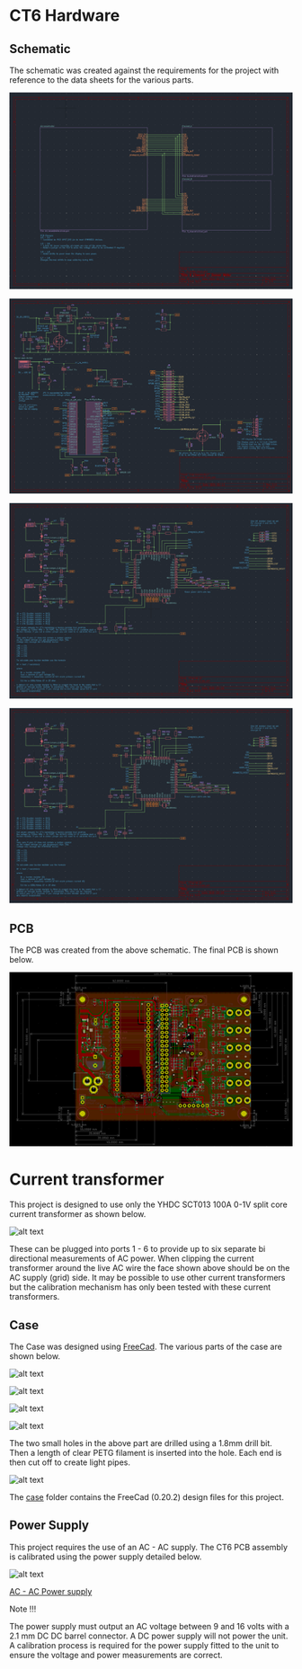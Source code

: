# CT6 Hardware

## Schematic

The schematic was created against the requirements for the project with reference
to the data sheets for the various parts.

![alt text](images/schematic_top_level.png "CT6 Top Level Schematic")

![alt text](images/schematic_microcontroller.png "CT6 Microcontroller Schematic")

![alt text](images/schematic_channel_a.png "CT6 Channel A Schematic")

![alt text](images/schematic_channel_b.png "CT6 Channel B Schematic")

## PCB
The PCB was created from the above schematic. The final PCB is shown
below.

![alt text](images/pcb.png "CT6 PCB")

# Current transformer

This project is designed to use only the YHDC SCT013 100A 0-1V split core current transformer as shown below.

![alt text](images/ct.jpg "Current Transformer")

These can be plugged into ports 1 - 6 to provide up to six separate bi directional measurements of AC power. When clipping the current transformer around the live AC wire the face shown above should be on the AC supply (grid) side. It may be possible to use other current transformers but the calibration mechanism has only been tested with these current transformers.

## Case
The Case was designed using [FreeCad](https://www.freecad.org/). The various
parts of the case are shown below.

![alt text](images/box.png "CT6 Main Box")

![alt text](images/display_holder.png "CT6 Display Holder")

![alt text](images/top.png "CT6 End Cap")

![alt text](images/switch_and_led_plate.png "CT6 Switch an LED light Pipe Plate")

The two small holes in the above part are drilled using a 1.8mm drill bit. Then a length of clear PETG filament is inserted
into the hole. Each end is then cut off to create light pipes.

![alt text](images/button.png "CT6 Button")

The [case](case) folder contains the FreeCad (0.20.2) design files for this project.

## Power Supply
This project requires the use of an AC - AC supply. The CT6 PCB assembly is calibrated using the power supply detailed below.

![alt text](images/test_psu.jpg "CT6 PSU")

[AC - AC Power supply](https://www.ebay.co.uk/itm/235232679606)

Note !!!

The power supply must output an AC voltage between 9 and 16 volts with a 2.1 mm DC DC barrel connector. A DC power supply will not power the unit. A calibration process is required for the power supply fitted to the unit to ensure the voltage and power measurements are correct.
